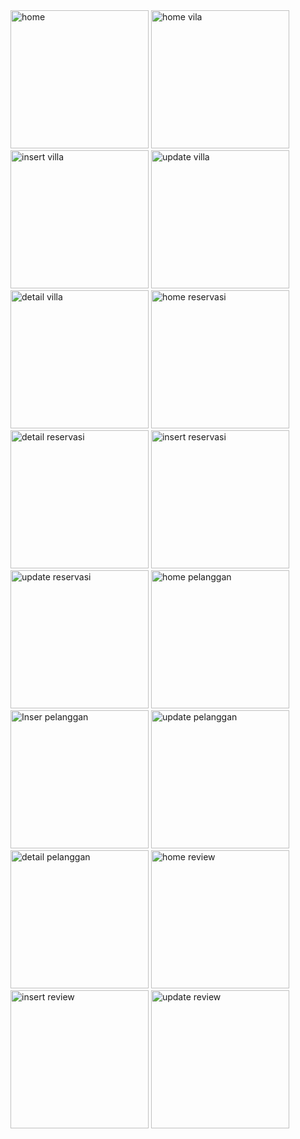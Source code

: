 <img width="221" alt="home" src="https://github.com/user-attachments/assets/f1be5670-da03-4179-91ca-7419c410f52a" /> 
<img width="221" alt="home vila" src="https://github.com/user-attachments/assets/063a92d0-8978-46f8-87c8-a1848c3c1149" />
<img width="221" alt="insert villa" src="https://github.com/user-attachments/assets/71892f6b-499a-4fc9-ae55-299ba49efa33" />
<img width="221" alt="update villa" src="https://github.com/user-attachments/assets/5799b53d-f977-40fd-90b2-e40764b8fcc2" />
<img width="221" alt="detail villa" src="https://github.com/user-attachments/assets/9d8c6a9c-3df8-4e48-baf1-d5eafdfc672e" />
<img width="221" alt="home reservasi" src="https://github.com/user-attachments/assets/eeed226d-d3d9-415e-9bb7-bfe25fd4557e" />
<img width="221" alt="detail reservasi" src="https://github.com/user-attachments/assets/a6102aa8-da24-487e-9843-1fafff656704" />
<img width="221" alt="insert reservasi" src="https://github.com/user-attachments/assets/16b2aea5-6595-479d-b79a-71b310c67515" />
<img width="221" alt="update reservasi" src="https://github.com/user-attachments/assets/9acb9030-41e6-4b51-99f6-b8b50f442afd" />
<img width="221" alt="home pelanggan" src="https://github.com/user-attachments/assets/84054918-14cc-4a69-bf3b-f6efc2604fb7" />
<img width="221" alt="Inser pelanggan" src="https://github.com/user-attachments/assets/9823381d-d686-466f-b70a-805d2b838f02" />
<img width="221" alt="update pelanggan" src="https://github.com/user-attachments/assets/d3a41f20-1640-4eb3-8168-1d0ad2c4c22f" />
<img width="221" alt="detail pelanggan" src="https://github.com/user-attachments/assets/448e47e3-a627-4af2-bb09-7701bf92da52" />
<img width="221" alt="home review" src="https://github.com/user-attachments/assets/e74f8df6-a00f-4855-92e7-ef52961feae9" />
<img width="221" alt="insert review" src="https://github.com/user-attachments/assets/3548632c-2f1d-449e-8052-e2cc934adebf" />
<img width="221" alt="update review" src="https://github.com/user-attachments/assets/977c0fa3-3596-4c1e-9387-891dc1a7dc9f" />

